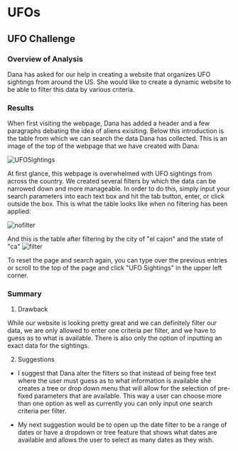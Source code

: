 # UFOs

## UFO Challenge

### Overview of Analysis

  Dana has asked for our help in creating a website that organizes UFO sightings from around the US. She would like to create a dynamic website to be able to filter this data by various criteria. 
  
### Results
 
When first visiting the webpage, Dana has added a header and a few paragraphs debating the idea of aliens exisiting. Below this introduction is the table from which we can search the data Dana has collected. This is an image of the top of the webpage that we have created with Dana:

![UFOSightings]()
 
 
At first glance, this webpage is overwhelmed with UFO sightings from across the country. We created several filters by which the data can be narrowed down and more manageable. In order to do this, simply input your search parameters into each text box and hit the tab button, enter, or click outside the box. This is what the table looks like when no filtering has been applied:

![nofilter]()
 
 
And this is the table after filtering by the city of "el cajon" and the state of "ca"
![filter]()
 
To reset the page and search again, you can type over the previous entries or scroll to the top of the page and click "UFO Sightings" in the upper left corner.
 
 ### Summary
 1. Drawback
 
 While our website is looking pretty great and we can definitely filter our data, we are only allowed to enter one criteria per filter, and we have to guess as to what is available. There is also only the option of inputting an exact data for the sightings.
 
 2. Suggestions
 
 * I suggest that Dana alter the filters so that instead of being free text where the user must guess as to what information is available she creates a tree or drop down menu that will allow for the selection of pre-fixed parameters that are available. This way a user can choose more than one option as well as currently you can only input one search criteria per filter.
 
 * My next suggestion would be to open up the date filter to be a range of dates or have a dropdown or tree feature that shows what dates are available and allows the user to select as many dates as they wish.
